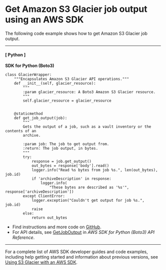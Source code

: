 # Get Amazon S3 Glacier job output using an AWS SDK<a name="example_glacier_GetJobOutput_section"></a>

The following code example shows how to get Amazon S3 Glacier job output\.

------
#### [ Python ]

**SDK for Python \(Boto3\)**  
  

```
class GlacierWrapper:
    """Encapsulates Amazon S3 Glacier API operations."""
    def __init__(self, glacier_resource):
        """
        :param glacier_resource: A Boto3 Amazon S3 Glacier resource.
        """
        self.glacier_resource = glacier_resource


    @staticmethod
    def get_job_output(job):
        """
        Gets the output of a job, such as a vault inventory or the contents of an
        archive.

        :param job: The job to get output from.
        :return: The job output, in bytes.
        """
        try:
            response = job.get_output()
            out_bytes = response['body'].read()
            logger.info("Read %s bytes from job %s.", len(out_bytes), job.id)
            if 'archiveDescription' in response:
                logger.info(
                    "These bytes are described as '%s'", response['archiveDescription'])
        except ClientError:
            logger.exception("Couldn't get output for job %s.", job.id)
            raise
        else:
            return out_bytes
```
+  Find instructions and more code on [GitHub](https://github.com/awsdocs/aws-doc-sdk-examples/tree/main/python/example_code/glacier#code-examples)\. 
+  For API details, see [GetJobOutput](https://docs.aws.amazon.com/goto/boto3/glacier-2012-06-01/GetJobOutput) in *AWS SDK for Python \(Boto3\) API Reference*\. 

------

For a complete list of AWS SDK developer guides and code examples, including help getting started and information about previous versions, see [Using S3 Glacier with an AWS SDK](sdk-general-information-section.md)\.